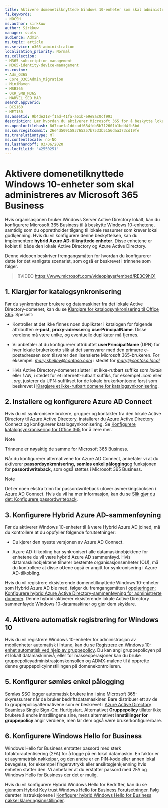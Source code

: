 ```yaml
---
title: Aktivere domenetilknyttede Windows 10-enheter som skal administreres av Microsoft 365 Business
f1.keywords:
- NOCSH
ms.author: sirkkuw
author: Sirkkuw
manager: scotv
audience: Admin
ms.topic: article
ms.service: o365-administration
localization_priority: Normal
ms.collection:
- M365-subscription-management
- M365-identity-device-management
ms.custom:
- Adm_O365
- Core_O365Admin_Migration
- MiniMaven
- MSB365
- OKR_SMB_M365
- MARVEL_SEO_MAR
search.appverid:
- BCS160
- MET150
ms.assetid: 9b4de218-f1ad-41fa-a61b-e9e8ac0cf993
description: Lær hvordan du aktiverer Microsoft 365 for å beskytte lokale Active-Directory-tilknyttede Windows 10-enheter med bare noen få trinn.
ms.openlocfilehash: 8d7caefa1ddcadf684fdb5b712601b1bdd4fb5bd
ms.sourcegitcommit: 26e4d5091583765257b7533b5156daa373cd19fe
ms.translationtype: MT
ms.contentlocale: nb-NO
ms.lasthandoff: 03/06/2020
ms.locfileid: "42550251"
---
```

# <a name="enable-domain-joined-windows-10-devices-to-be-managed-by-microsoft-365-business"></a>Aktivere domenetilknyttede Windows 10-enheter som skal administreres av Microsoft 365 Business

Hvis organisasjonen bruker Windows Server Active Directory lokalt, kan du konfigurere Microsoft 365 Business til å beskytte Windows 10-enhetene, samtidig som du opprettholder tilgang til lokale ressurser som krever lokal godkjenning.
Hvis du vil konfigurere denne beskyttelsen, kan du implementere **hybrid Azure AD-tilknyttede enheter**. Disse enhetene er koblet til både den lokale Active Directory og Azure Active Directory.

Denne videoen beskriver fremgangsmåten for hvordan du konfigurerer dette for det vanligste scenariet, som også er beskrevet i trinnene som følger.

> [!VIDEO https://www.microsoft.com/videoplayer/embed/RE3C9hO]
  

## <a name="1-prepare-for-directory-synchronization"></a>1. Klargjør for katalogsynkronisering 

Før du synkroniserer brukere og datamaskiner fra det lokale Active Directory-domenet, kan du se [Klargjøre for katalogsynkronisering til Office 365](https://docs.microsoft.com/office365/enterprise/prepare-for-directory-synchronization). Spesielt:

   - Kontroller at det ikke finnes noen duplikater i katalogen for følgende attributter: **e-post,** **proxy-adresser**og **userPrincipalName**. Disse verdiene må være unike, og eventuelle duplikater må fjernes.
   
   - Vi anbefaler at du konfigurerer attributtet **userPrincipalName** (UPN) for hver lokale brukerkonto slik at det samsvarer med den primære e-postadressen som tilsvarer den lisensierte Microsoft 365-brukeren. For eksempel: *mary.shelley@contoso.com* i stedet for *mary@contoso.local*
   
   - Hvis Active Directory-domenet slutter i et ikke-rutbart suffiks som *lokale* eller *LAN*, i stedet for et internett-rutbart suffiks, for eksempel *.com* eller *.org*, justerer du UPN-suffikset for de lokale brukerkontoene først som beskrevet i [Klargjøre et ikke-rutbart domene for katalogsynkronisering](https://docs.microsoft.com/office365/enterprise/prepare-a-non-routable-domain-for-directory-synchronization). 

## <a name="2-install-and-configure-azure-ad-connect"></a>2. Installere og konfigurere Azure AD Connect

Hvis du vil synkronisere brukere, grupper og kontakter fra den lokale Active Directory til Azure Active Directory, installerer du Azure Active Directory Connect og konfigurerer katalogsynkronisering. Se [Konfigurere katalogsynkronisering for Office 365](https://support.office.com/article/1b3b5318-6977-42ed-b5c7-96fa74b08846) for å lære mer.

> [!NOTE]
> Trinnene er nøyaktig de samme for Microsoft 365 Business. 

Når du konfigurerer alternativene for Azure AD Connect, anbefaler vi at du aktiverer **passordsynkronisering,** **sømløs enkel pålogging**og funksjonen for **passordwriteback,** som også støttes i Microsoft 365 Business.

> [!NOTE]
> Det er noen ekstra trinn for passordwriteback utover avmerkingsboksen i Azure AD Connect. Hvis du vil ha mer informasjon, kan du se [Slik gjør du det: Konfigurere passordwriteback](https://docs.microsoft.com/azure/active-directory/authentication/howto-sspr-writeback). 

## <a name="3-configure-hybrid-azure-ad-join"></a>3. Konfigurere Hybrid Azure AD-sammenføyning

Før du aktiverer Windows 10-enheter til å være Hybrid Azure AD joined, må du kontrollere at du oppfyller følgende forutsetninger:

   - Du kjører den nyeste versjonen av Azure AD Connect.

   - Azure AD-tilkobling har synkronisert alle datamaskinobjektene for enhetene du vil være hybrid Azure AD sammenføyd. Hvis datamaskinobjektene tilhører bestemte organisasjonsenheter (OU), må du kontrollere at disse oUene også er angitt for synkronisering i Azure AD-tilkobling.

Hvis du vil registrere eksisterende domenetilknyttede Windows 10-enheter som Hybrid Azure AD ble med, følger du fremgangsmåten i [opplæringen: Konfigurere hybrid Azure Active Directory-sammenføyning for administrerte domener](https://docs.microsoft.com/azure/active-directory/devices/hybrid-azuread-join-managed-domains#configure-hybrid-azure-ad-join). Denne hybrid-aktiverer eksisterende lokale Active Directory sammenføyde Windows 10-datamaskiner og gjør dem skyklare.
    
## <a name="4-enable-automatic-enrollment-for-windows-10"></a>4. Aktivere automatisk registrering for Windows 10

 Hvis du vil registrere Windows 10-enheter for administrasjon av mobilenheter automatisk i Intune, kan du se [Registrere en Windows 10-enhet automatisk ved hjelp av gruppepolicy](https://docs.microsoft.com/windows/client-management/mdm/enroll-a-windows-10-device-automatically-using-group-policy). Du kan angi gruppepolicyen på et lokalt datamaskinnivå, eller for masseoperasjoner kan du bruke gruppepolicyadministrasjonskonsollen og ADMX-malene til å opprette denne gruppepolicyinnstillingen på domenekontrolleren.

## <a name="5-configure-seamless-single-sign-on"></a>5. Konfigurer sømløs enkel pålogging

  Sømløs SSO logger automatisk brukere inn i sine Microsoft 365-skyressurser når de bruker bedriftsdatamaskiner. Bare distribuer ett av de to gruppepolicyalternativene som er beskrevet i [Azure Active Directory Seamless Single Sign-On: Hurtigstart](https://docs.microsoft.com/azure/active-directory/hybrid/how-to-connect-sso-quick-start#step-2-enable-the-feature). Alternativet **Gruppepolicy** tillater ikke brukere å endre innstillingene sine, mens alternativet **Innstillinger for gruppepolicy** angir verdiene, men lar dem også være brukerkonfigurerbare.

## <a name="6-set-up-windows-hello-for-business"></a>6. Konfigurere Windows Hello for Business

 Windows Hello for Business erstatter passord med sterk tofaktorautentisering (2FA) for å logge på en lokal datamaskin. En faktor er et asymmetrisk nøkkelpar, og den andre er en PIN-kode eller annen lokal bevegelse, for eksempel fingeravtrykk eller ansiktsgjenkjenning hvis enheten støtter den. Vi anbefaler at du erstatter passord med 2FA og Windows Hello for Business der det er mulig.

Hvis du vil konfigurere Hybrid Windows Hello for Bedrifter, kan du se [gjennom Hybrid Key trust Windows Hello for Business Forutsetninger](https://docs.microsoft.com/windows/security/identity-protection/hello-for-business/hello-hybrid-key-trust-prereqs). Følg deretter instruksjonene i [Konfigurer hybrid Windows Hello for Business nøkkel klareringsinnstillinger](https://docs.microsoft.com/windows/security/identity-protection/hello-for-business/hello-hybrid-key-whfb-settings). 
